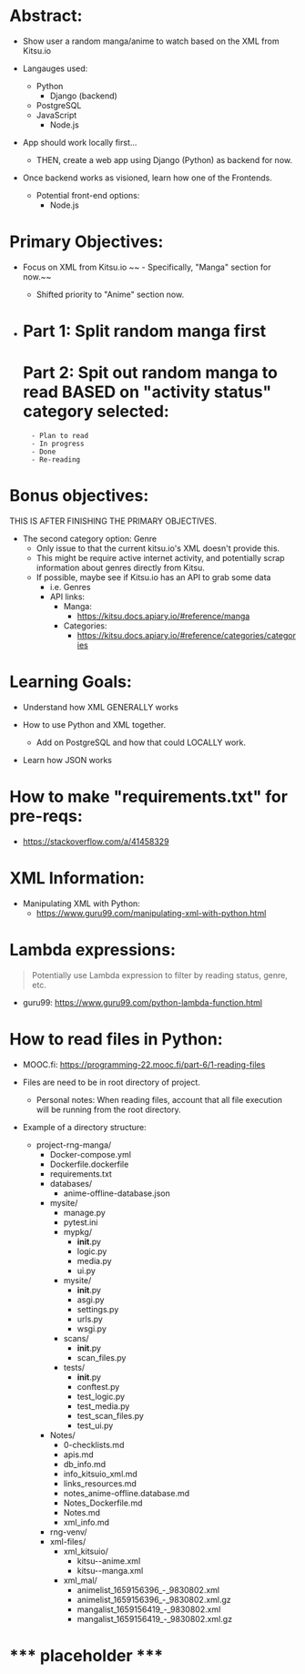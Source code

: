 
# Abstract:
- Show user a random manga/anime to watch based on the XML from Kitsu.io

- Langauges used:
    - Python
        - Django (backend)
    - PostgreSQL
    - JavaScript
        - Node.js

- App should work locally first...
    - THEN, create a web app using Django (Python) as backend for now.

- Once backend works as visioned, learn how one of the Frontends.
    - Potential front-end options:
        - Node.js
# Primary Objectives:
- Focus on XML from Kitsu.io
   ~~ - Specifically, "Manga" section for now.~~
   - Shifted priority to "Anime" section now.

- # Part 1: Split random manga first

    # Part 2: Spit out random manga to read BASED on "activity status" category selected:
        - Plan to read
        - In progress
        - Done
        - Re-reading

# Bonus objectives:
THIS IS AFTER FINISHING THE PRIMARY OBJECTIVES.

- The second category option: Genre
    - Only issue to that the current kitsu.io's XML doesn't provide this.
    - This might be require active internet activity, and potentially scrap information about genres directly from Kitsu.
    - If possible, maybe see if Kitsu.io has an API to grab some data
        - i.e. Genres 
        - API links:
            - Manga:
                - https://kitsu.docs.apiary.io/#reference/manga
            - Categories:
                - https://kitsu.docs.apiary.io/#reference/categories/categories

# Learning Goals:
- Understand how XML GENERALLY works

- How to use Python and XML together.
    - Add on PostgreSQL and how that could LOCALLY work.

- Learn how JSON works

# How to make "requirements.txt" for pre-reqs: 
- https://stackoverflow.com/a/41458329

# XML Information:
- Manipulating XML with Python:
    - https://www.guru99.com/manipulating-xml-with-python.html

# Lambda expressions:
> Potentially use Lambda expression to filter by reading status, genre, etc.
- guru99: https://www.guru99.com/python-lambda-function.html

# How to read files in Python:
- MOOC.fi: https://programming-22.mooc.fi/part-6/1-reading-files
- Files are need to be in root directory of project.

    - Personal notes: When reading files, account that all file execution will be running from the root directory.
    

- Example of a directory structure: <!-- Refer to this link: https://docs.python.org/3/tutorial/modules.html#packages -->

    - project-rng-manga/ <!-- this is root of project; some files are not included as they are in ".gitignore" -->
        - Docker-compose.yml
        - Dockerfile.dockerfile
        - requirements.txt
        - databases/
            - anime-offline-database.json
        - mysite/
            - manage.py
            - pytest.ini
            - mypkg/
                - __init__.py
                - logic.py
                - media.py
                - ui.py
            - mysite/
                - __init__.py
                - asgi.py
                - settings.py
                - urls.py
                - wsgi.py
            - scans/
                - __init__.py
                - scan_files.py
            - tests/
                - __init__.py
                - conftest.py
                - test_logic.py
                - test_media.py
                - test_scan_files.py
                - test_ui.py
        - Notes/
            - 0-checklists.md
            - apis.md
            - db_info.md
            - info_kitsuio_xml.md
            - links_resources.md
            - notes_anime-offline.database.md
            - Notes_Dockerfile.md
            - Notes.md
            - xml_info.md
        - rng-venv/ <!-- Python's VENV [virtual environment] -->
        - xml-files/ <!-- -->
            - xml_kitsuio/
                - kitsu--anime.xml
                - kitsu--manga.xml
            - xml_mal/
                - animelist_1659156396_-_9830802.xml
                - animelist_1659156396_-_9830802.xml.gz
                - mangalist_1659156419_-_9830802.xml
                - mangalist_1659156419_-_9830802.xml.gz

# *** placeholder ***